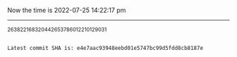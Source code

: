 Now the time is 2022-07-25 14:22:17 pm

---

<small>263822168320442653786012210129031</small>

```txt

Latest commit SHA is: e4e7aac93948eebd01e5747bc99d5fdd8cb8187e
```
